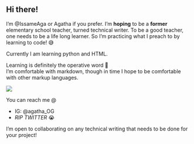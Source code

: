 ## Hi there! 

I’m @IssameAga or Agatha if you prefer. I’m **hoping** to be a **former** elementary school teacher, turned technical writer. 
To be a good teacher, one needs to be a life long learner. So I’m practicing what I preach to by learning to code! 😅

Currently I am learning python and HTML.

Learning is definitely the operative word 😬  
I’m comfortable with markdown, though in time I hope to be comfortable with other markup languages.

![](https://github.com/IssameAga/IssameAga/blob/main/giphy.gif)

You can reach me @ 
- IG: @agatha_OG
- *RIP TWITTER* 😭

I’m open to collaborating on any technical writing that needs to be done for your project! 

<!---
IssameAga/IssameAga is a ✨ special ✨ repository because its `README.md` (this file) appears on your GitHub profile.
You can click the Preview link to take a look at your changes.
--->
